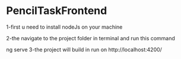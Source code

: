 # PencilTaskFrontend

1-first u need to install nodeJs on your machine 

2-the navigate to the project folder in terminal and run this command
  
  ng serve
3-the project will build in run on http://localhost:4200/